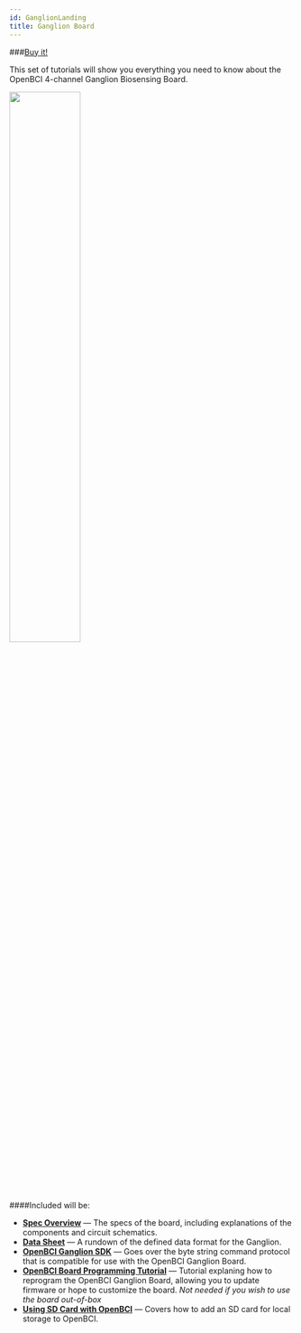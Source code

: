 ```yaml
---
id: GanglionLanding
title: Ganglion Board
---
```


###[Buy it!](https://shop.openbci.com/collections/frontpage/products/pre-order-ganglion-board?variant=13461804483)

This set of tutorials will show you everything you need to know about the OpenBCI 4-channel Ganglion Biosensing Board.

<img src="https://i.ibb.co/x5PpvCc/Screen-Shot-2019-07-23-at-1-30-32-PM.png" border="0" width="50%"></a><br/>


####Included will be:

* [**Spec Overview**](03Ganglion/02-Ganglion.md) — The specs of the board, including explanations of the components and circuit schematics.
* [**Data Sheet**](03Ganglion/08-Ganglion_Data_Format.md) — A rundown of the defined data format for the Ganglion.
* [**OpenBCI Ganglion SDK**](03Ganglion/06-OpenBCI_Ganglion_SDK.md) — Goes over the byte string command protocol that is compatible for use with the OpenBCI Ganglion Board.
* [**OpenBCI Board Programming Tutorial**](03Ganglion/09-Ganglion_Programming_Tutorial.md) — Tutorial explaning how to reprogram the OpenBCI Ganglion Board, allowing you to update firmware or hope to customize the board. *Not needed if you wish to use the board out-of-box*
* [**Using SD Card with OpenBCI**](02Cyton/09-Using_SD_Card_with_OpenBCI.md) — Covers how to add an SD card for local storage to OpenBCI.

